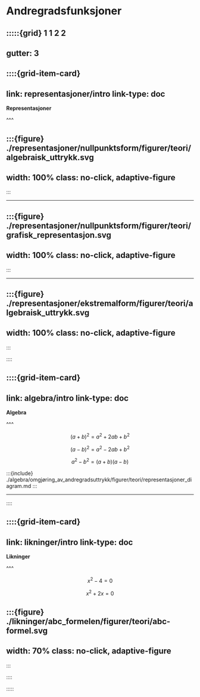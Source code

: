 # Andregradsfunksjoner

:::::{grid} 1 1 2 2
---
gutter: 3
---

::::{grid-item-card}
---
link: representasjoner/intro
link-type: doc
---
**Representasjoner**

^^^

:::{figure} ./representasjoner/nullpunktsform/figurer/teori/algebraisk_uttrykk.svg
---
width: 100%
class: no-click, adaptive-figure
---
:::

---

:::{figure} ./representasjoner/nullpunktsform/figurer/teori/grafisk_representasjon.svg
---
width: 100%
class: no-click, adaptive-figure
---
:::


---


:::{figure} ./representasjoner/ekstremalform/figurer/teori/algebraisk_uttrykk.svg
---
width: 100%
class: no-click, adaptive-figure
---
:::

::::

::::{grid-item-card}
---
link: algebra/intro
link-type: doc
---
**Algebra**

^^^

$$
(a + b)^2 = a^2 + 2ab + b^2
$$

$$
(a - b)^2 = a^2 - 2ab + b^2
$$

$$
a^2 - b^2 = (a + b)(a - b)
$$

:::{include} ./algebra/omgjøring_av_andregradsuttrykk/figurer/teori/representasjoner_diagram.md
:::

---



::::

::::{grid-item-card}
---
link: likninger/intro
link-type: doc
---
**Likninger**

^^^

$$
x^2 - 4 = 0
$$

$$
x^2 + 2x = 0
$$

:::{figure} ./likninger/abc_formelen/figurer/teori/abc-formel.svg
---
width: 70%
class: no-click, adaptive-figure
---
:::


::::

:::::











